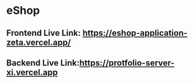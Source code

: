 # eShop


## Frontend Live Link: https://eshop-application-zeta.vercel.app/

## Backend Live Link:https://protfolio-server-xi.vercel.app

